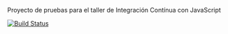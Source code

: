 Proyecto de pruebas para el taller de Integración Contínua con JavaScript

[![Build Status](https://secure.travis-ci.org/serginator/taller-xpweek.png)](http://travis-ci.org/serginator/taller-xpweek)
